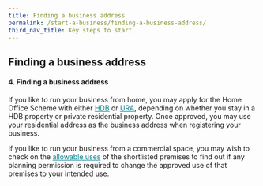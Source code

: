 ```yaml
---
title: Finding a business address
permalink: /start-a-business/finding-a-business-address/
third_nav_title: Key steps to start
---
```


## Finding a business address

#### 4. Finding a business address

If you like to run your business from home, you may apply for the Home Office Scheme with either <a href="https://www.hdb.gov.sg/cs/infoweb/residential/living-in-an-hdb-flat/home-business/home-offce-scheme" target="_blank" style="color:#037e8a">HDB</a> or <a href="https://www.ura.gov.sg/Corporate/Guidelines/Home-Business/Home-Office-Scheme" target="_blank" style="color:#037e8a">URA</a>, depending on whether you stay in a HDB property or private residential property. Once approved, you may use your residential address as the business address when registering your business.

If you like to run your business from a commercial space, you may wish to check on the <a href="https://www.ura.gov.sg/maps/" target="_blank" style="color:#037e8a">allowable uses</a> of the shortlisted premises to find out if any planning permission is required to change the approved use of that premises to your intended use. 
